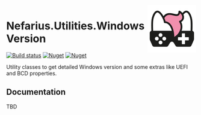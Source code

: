 <img src="assets/NSS-128x128.png" align="right" />

# Nefarius.Utilities.WindowsVersion

[![Build status](https://ci.appveyor.com/api/projects/status/x6ylnh2c6p3l12pw?svg=true)](https://ci.appveyor.com/project/nefarius/nefarius-utilities-WindowsVersion) 
[![Nuget](https://img.shields.io/nuget/v/Nefarius.Utilities.WindowsVersion)](https://www.nuget.org/packages/Nefarius.Utilities.WindowsVersion/) [![Nuget](https://img.shields.io/nuget/dt/Nefarius.Utilities.WindowsVersion)](https://www.nuget.org/packages/Nefarius.Utilities.WindowsVersion/)

Utility classes to get detailed Windows version and some extras like UEFI and BCD properties.

## Documentation

TBD